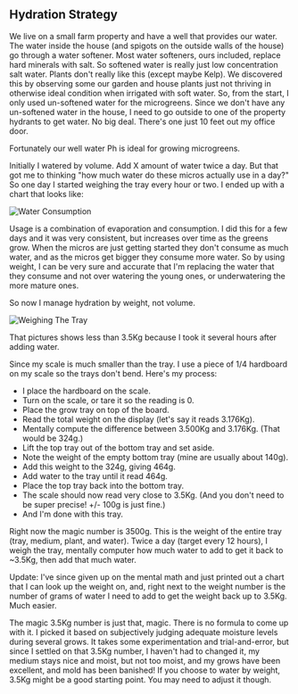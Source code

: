 ## Hydration Strategy

We live on a small farm property and have a well that provides our water.  The water inside the house (and spigots on the outside walls of the house) go through a water softener.  Most water softeners, ours included, replace hard minerals with salt.  So softened water is really just low concentration salt water.  Plants don't really like this (except maybe Kelp).  We discovered this by observing some our garden and house plants just not thriving in otherwise ideal condition when irrigated with soft water.  So, from the start, I only used un-softened water for the microgreens.  Since we don't have any un-softened water in the house, I need to go outside to one of the property hydrants to get water.  No big deal.  There's one just 10 feet out my office door.  

Fortunately our well water Ph is ideal for growing microgreens. 

Initially I watered by volume.  Add X amount of water twice a day.  But that got me to thinking "how much water do these micros actually use in a day?" So one day I started weighing the tray every hour or two.  I ended up with a chart that looks like:

![Water Consumption](../assets/images/water-consumption.jpg)

Usage is a combination of evaporation and consumption.  I did this for a few days and it was very consistent, but increases over time as the greens grow.  When the micros are just getting started they don't consume as much water, and as the micros get bigger they consume more water. So by using weight, I can be very sure and accurate that I'm replacing the water that they consume and not over watering the young ones, or underwatering the more mature ones.

So now I manage hydration by weight, not volume.

![Weighing The Tray](../assets/images/weigh_tray.jpg)

That pictures shows less than 3.5Kg because I took it several hours after adding water.  

Since my scale is much smaller than the tray. I use a piece of 1/4 hardboard on my scale so the trays don't bend.  Here's my process:

* I place the hardboard on the scale.
* Turn on the scale, or tare it so the reading is 0.
* Place the grow tray on top of the board.
* Read the total weight on the display (let's say it reads 3.176Kg).
* Mentally compute the difference between 3.500Kg and 3.176Kg.  (That would be 324g.)
* Lift the top tray out of the bottom tray and set aside.
* Note the weight of the empty bottom tray (mine are usually about 140g).
* Add this weight to the 324g, giving 464g.
* Add water to the tray until it read 464g.
* Place the top tray back into the bottom tray.
* The scale should now read very close to 3.5Kg. (And you don't need to be super precise! +/- 100g is just fine.)
* And I'm done with this tray.

Right now the magic number is 3500g.  This is the weight of the entire tray (tray, medium, plant, and water).  Twice a day (target every 12 hours), I weigh the tray, mentally computer how much water to add to get it back to ~3.5Kg, then add that much water.

Update:  I've since given up on the mental math and just printed out a chart that I can look up the weight on, and, right next to the weight number is the number of grams of water I need to add to get the weight back up to 3.5Kg.  Much easier.

The magic 3.5Kg number is just that, magic.  There is no formula to come up with it. I picked it based on subjectively judging adequate moisture levels during several grows.  It takes some experimentation and trial-and-error, but since I settled on that 3.5Kg number, I haven't had to changed it, my medium stays nice and moist, but not too moist, and my grows have been excellent, and mold has been banished!  If you choose to water by weight, 3.5Kg might be a good starting point.  You may need to adjust it though.

